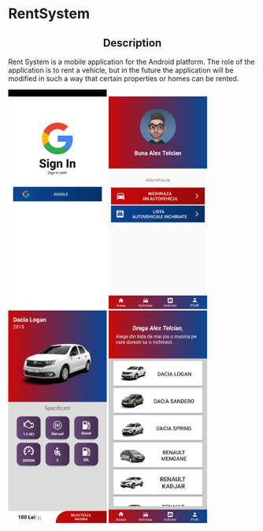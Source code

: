 # RentSystem
<h2 align = center> Description</h2>

Rent System is a mobile application for the Android platform. The role of the application is to rent a vehicle, but in the future the application will be modified in such a way that certain properties or homes can be rented.



<img src="Images/googleaccount.png" width="200">      <img src="Images/mainpage.png" width="200">     <img src="Images/specificatii.png" width="200">
<img src="Images/inchiriaza.png" width="200">
